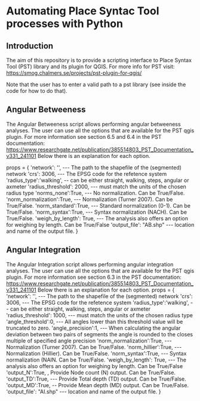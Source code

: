 # Automating Place Syntac Tool processes with Python

## Introduction

The aim of this repository is to provide a scripting interface to Place Syntax Tool (PST) library and its plugin for QGIS. For more info for PST visit: https://smog.chalmers.se/projects/pst-plugin-for-qgis/

Note that the user has to enter a valid path to a pst library (see inside the code for how to do that).

## Angular Betweeness
The Angular Betweeness script allows performing angular betweeness analyses. The user can use all the options that are available for the PST qgis plugin. For more information see section 6.5 and 6.4 in the PST documentation: https://www.researchgate.net/publication/385514803_PST_Documentation_v331_241101
Below there is an explanation for each option.

props = {
    'network': '', --- The path to the shapefile of the (segmented) network
    'crs': 3006, --- The EPSG code for the refetence system
    'radius_type':'walking', -- can be either straight, walking, steps, angular or axmeter
    'radius_threshold': 2000, --- must match the units of the chosen radius type
    'norms_none':True, --- No normalization. Can be True/False.
    'norm_normalization':True, --- Normalization (Turner 2007). Can be True/False. 
    'norm_standard':True, --- Standard normalization (0-1). Can be True/False.
    'norm_syntax':True, --- Syntax normalization (NACH). Can be True/False.
    'weigh_by_length': True, --- The analysis also offers an option for weighing by length. Can be True/False
    'output_file': "AB.shp" --- location and name of the output file.
    }


## Angular Integration

The Angular Integration script allows performing angular integration analyses. The user can use all the options that are available for the PST qgis plugin. For more information see section 6.3 in the PST documentation: https://www.researchgate.net/publication/385514803_PST_Documentation_v331_241101
Below there is an explanation for each option.
props = {
    'network': '', --- The path to the shapefile of the (segmented) network
    'crs': 3006, --- The EPSG code for the refetence system
    'radius_type':'walking', -- can be either straight, walking, steps, angular or axmeter
    'radius_threshold': 1000, --- must match the units of the chosen radius type
    'angle_threshold':0, --- All angles lower than this threshold value will be truncated to zero.
    'angle_precision':1, --- When calculating the angular deviation between two pairs of segments the angle is rounded to the closes multiple of specified angle precision
    'norm_normalization':True, --- Normalization (Turner 2007). Can be True/False. 
    'norm_hillier':True, --- Normalization (Hillier). Can be True/False. 
    'norm_syntax':True, --- Syntax normalization (NAIN. Can be True/False.
    'weigh_by_length': True, --- The analysis also offers an option for weighing by length. Can be True/False
    'output_N':True, , Provide Node count (N) output. Can be True/False.
    'output_TD':True, --- Provide Total depth (TD) output. Can be True/False.
    'output_MD':True, -- Provide Mean depth (MD) output. Can be True/False.
    'output_file': "AI.shp" --- location and name of the output file.
    }
